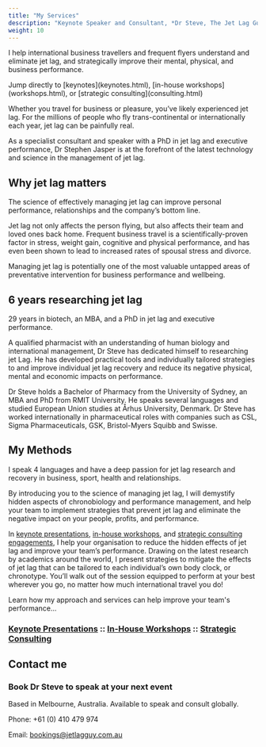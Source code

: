 ```yaml
---
title: "My Services"
description: "Keynote Speaker and Consultant, *Dr Steve, The Jet Lag Guy*"
weight: 10
---
```


I help international business travellers and frequent flyers understand and eliminate jet lag, and strategically improve their mental, physical, and business performance.

<!--more-->

<aside>Jump directly to [keynotes](keynotes.html), [in-house workshops](workshops.html), or [strategic consulting](consulting.html)</aside>

Whether you travel for business or pleasure, you’ve likely experienced jet lag. For the millions of people who fly trans-continental or internationally each year, jet lag can be painfully real.

As a specialist consultant and speaker with a PhD in jet lag and executive performance, Dr Stephen Jasper is at the forefront of the latest technology and science in the management of jet lag.

## Why jet lag matters

The science of effectively managing jet lag can improve personal performance, relationships and the company’s bottom line.

Jet lag not only affects the person flying, but also affects their team and loved ones back home. Frequent business travel is a scientifically-proven factor in stress, weight gain, cognitive and physical performance, and has even been shown to lead to increased rates of spousal stress and divorce.

Managing jet lag is potentially one of the most valuable untapped areas of preventative intervention for business performance and wellbeing.

## 6 years researching jet lag

<aside>29 years in biotech, an MBA, and a PhD in jet lag and executive performance.</aside>

A qualified pharmacist with an understanding of human biology and international management, Dr Steve has dedicated himself to researching jet Lag. He has developed practical tools and individually tailored strategies to and improve individual jet lag recovery and reduce its negative physical, mental and economic impacts on performance.

Dr Steve holds a Bachelor of Pharmacy from the University of Sydney, an MBA and PhD from RMIT University. He speaks several languages and studied European Union studies at Århus University, Denmark. Dr Steve has worked internationally in pharmaceutical roles with companies such as CSL, Sigma Pharmaceuticals, GSK, Bristol-Myers Squibb and Swisse.

## My Methods

<aside>I speak 4 languages and have a deep passion for jet lag research and recovery in business, sport, health and relationships.</aside>

By introducing you to the science of managing jet lag, I will demystify hidden aspects of chronobiology and performance management, and help your team to implement strategies that prevent jet lag and eliminate the negative impact on your people, profits, and performance.

In [keynote presentations](keynotes.html), [in-house workshops](workshops.html), and [strategic consulting engagements](consulting.html), I help your organisation to reduce the hidden effects of jet lag and improve your team’s performance. Drawing on the latest research by academics around the world, I present strategies to mitigate the effects of jet lag that can be tailored to each individual’s own body clock, or chronotype. You’ll walk out of the session equipped to perform at your best wherever you go, no matter how much international travel you do!

Learn how my approach and services can help improve your team's performance...

### [Keynote Presentations](keynotes.html)  ::  [In-House Workshops](workshops.html)  ::  [Strategic Consulting](consulting.html)

## Contact me

### Book Dr Steve to speak at your next event

<aside>Based in Melbourne, Australia.
Available to speak and consult globally.</aside>

Phone: +61 (0) 410 479 974

Email: [bookings@jetlagguy.com.au](mailto:bookings@jetlagguy.com.au)
